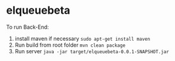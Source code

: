 # elqueuebeta

To run Back-End:

1. install maven if necessary `sudo apt-get install maven`
2. Run build from root folder `mvn clean package`
3. Run server `java -jar target/elqueuebeta-0.0.1-SNAPSHOT.jar`

